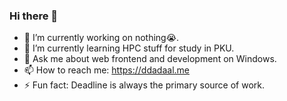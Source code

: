 ### Hi there 👋

- 🔭 I’m currently working on nothing😭️. 
- 🌱 I’m currently learning HPC stuff for study in PKU.
- 💬 Ask me about web frontend and development on Windows.
- 📫 How to reach me: https://ddadaal.me
- ⚡ Fun fact: Deadline is always the primary source of work.
